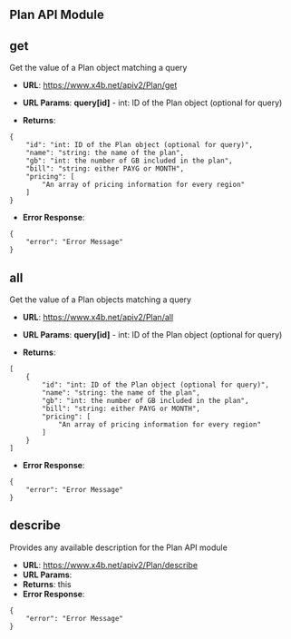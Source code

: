 Plan API Module
---

## get
Get the value of a Plan object matching a query

* **URL**: https://www.x4b.net/apiv2/Plan/get
* **URL Params**: 
**query[id]** - int: ID of the Plan object (optional for query)

* **Returns**: 
```
{
    "id": "int: ID of the Plan object (optional for query)",
    "name": "string: the name of the plan",
    "gb": "int: the number of GB included in the plan",
    "bill": "string: either PAYG or MONTH",
    "pricing": [
        "An array of pricing information for every region"
    ]
}
```
* **Error Response**: 
```
{
    "error": "Error Message"
}
```
## all
Get the value of a Plan objects matching a query

* **URL**: https://www.x4b.net/apiv2/Plan/all
* **URL Params**: 
**query[id]** - int: ID of the Plan object (optional for query)

* **Returns**: 
```
[
    {
        "id": "int: ID of the Plan object (optional for query)",
        "name": "string: the name of the plan",
        "gb": "int: the number of GB included in the plan",
        "bill": "string: either PAYG or MONTH",
        "pricing": [
            "An array of pricing information for every region"
        ]
    }
]
```
* **Error Response**: 
```
{
    "error": "Error Message"
}
```
## describe
Provides any available description for the Plan API module

* **URL**: https://www.x4b.net/apiv2/Plan/describe
* **URL Params**: 
* **Returns**: this
* **Error Response**: 
```
{
    "error": "Error Message"
}
```
